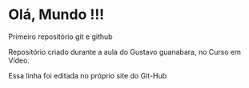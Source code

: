 # Olá, Mundo !!!
 Primeiro repositório git e github

 Repositório criado durante a aula do Gustavo guanabara, no Curso em Vídeo.  
 
 Essa linha foi editada no próprio  site do Git-Hub
